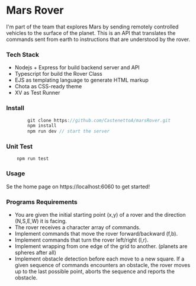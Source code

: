 # Mars Rover
I'm part of the team that explores Mars by sending remotely controlled vehicles to the surface of the planet. 
This is an API that translates the commands sent from earth to instructions that are understood by the rover.

### Tech Stack
* Nodejs + Express for build backend server and API
* Typescript for build the Rover Class
* EJS as templating language to generate HTML markup
* Chota as CSS-ready theme
* XV as Test Runner

### Install
```js
        git clone https://github.com/CastenettoA/marsRover.git
        npm install
        npm run dev // start the server
```

### Unit Test
        npm run test

### Usage
Se the home page on https://localhost:6060 to get started!

### Programs Requirements
* You are given the initial starting point (x,y) of a rover and the direction (N,S,E,W) it is facing.
* The rover receives a character array of commands.
* Implement commands that move the rover forward/backward (f,b).
* Implement commands that turn the rover left/right (l,r).
* Implement wrapping from one edge of the grid to another. (planets are spheres after all)
* Implement obstacle detection before each move to a new square. If a given sequence of commands encounters an obstacle, the rover moves up to the last possible point, aborts the sequence and reports the obstacle.
